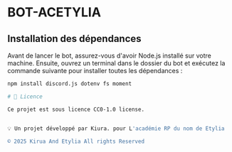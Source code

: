 # BOT-ACETYLIA

## Installation des dépendances

Avant de lancer le bot, assurez-vous d'avoir Node.js installé sur votre machine. Ensuite, ouvrez un terminal dans le dossier du bot et exécutez la commande suivante pour installer toutes les dépendances :

```sh
npm install discord.js dotenv fs moment

# 📜 Licence

Ce projet est sous licence CC0-1.0 license.


💡 Un projet développé par Kiura. pour L'académie RP du nom de Etylia

© 2025 Kirua And Etylia All rights Reserved
